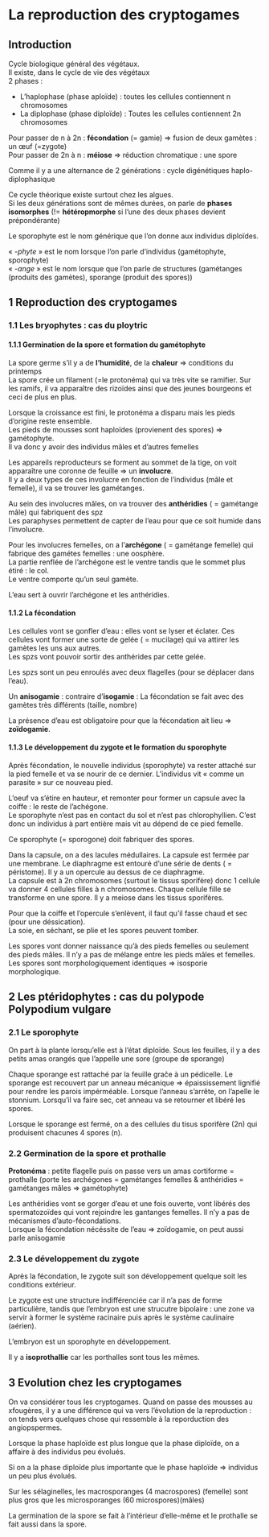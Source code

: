 # La reproduction des cryptogames

## Introduction

Cycle biologique général des végétaux.  
Il existe, dans le cycle de vie des végétaux  
2 phases :  

- L’haplophase (phase aploïde) : toutes les cellules contiennent n chromosomes  
- La diplophase (phase diploïde) : Toutes les cellules contiennent 2n chromosomes  

Pour passer de n à 2n : **fécondation** (= gamie) => fusion de deux gamètes : un œuf (=zygote)  
Pour passer de 2n à n : **méiose** => réduction chromatique : une spore  

Comme il y a une alternance de 2 générations : cycle digénétiques haplo-diplophasique  

Ce cycle théorique existe surtout chez les algues.  
Si les deux générations sont de mêmes durées, on parle de **phases isomorphes** (!= **hétéropmorphe** si l’une des deux phases devient prépondérante)  

Le sporophyte est le nom générique que l’on donne aux individus diploïdes.

« *-phyte* » est le nom lorsque l’on parle d’individus (gamétophyte, sporophyte)   
« *-ange* » est le nom lorsque que l’on parle de structures (gamétanges (produits des gamètes), sporange (produit des spores))  

## 1 Reproduction des cryptogames

### 1.1 Les bryophytes : cas du ploytric

#### 1.1.1 Germination de la spore et formation du gamétophyte

La spore germe s’il y a de **l’humidité**, de la **chaleur** => conditions du printemps  
La spore crée un filament (=le protonéma) qui va très vite se ramifier. Sur les ramifs, il va apparaître des rizoïdes ainsi que des jeunes bourgeons et ceci de plus en plus.  

Lorsque la croissance est fini, le protonéma a disparu mais les pieds d’origine reste ensemble.  
Les pieds de mousses sont haploïdes (provienent des spores) => gamétophyte.  
Il va donc y avoir des individus mâles et d’autres femelles  

Les appareils reproducteurs se forment au sommet de la tige, on voit apparaître une coronne de feuille => un **involucre**.  
Il y a deux types de ces involucre en fonction de l’individus (mâle et femelle), il va se trouver les gamétanges.  

Au sein des involucres mâles, on va trouver des **anthéridies** ( = gamétange mâle) qui fabriquent des spz  
Les paraphyses permettent de capter de l’eau pour que ce soit humide dans l’involucre.  

Pour les involucres femelles, on a l’**archégone** ( = gamétange femelle) qui fabrique des gamétes femelles : une oosphère.  
La partie renflée de l’archégone est le ventre tandis que le sommet plus étiré : le col.  
Le ventre comporte qu’un seul gamète.  

L’eau sert à ouvrir l’archégone et les anthéridies.  

#### 1.1.2 La fécondation

Les cellules vont se gonfler d’eau : elles vont se lyser et éclater. Ces cellules vont former une sorte de gelée ( = mucilage) qui va attirer les gamètes les uns aux autres.  
Les spzs vont pouvoir sortir des anthérides par cette gelée.  

Les spzs sont un peu enroulés avec deux flagelles (pour se déplacer dans l’eau).  

Un **anisogamie** : contraire d’**isogamie** : La fécondation se fait avec des gamètes très différents (taille, nombre)  

La présence d’eau est obligatoire pour que la fécondation ait lieu => **zoïdogamie**.  

#### 1.1.3 Le développement du zygote et le formation du sporophyte

Après fécondation, le nouvelle individus (sporophyte) va rester attaché sur la pied femelle et va se nourir de ce dernier. L’individus vit « comme un parasite » sur ce nouveau pied.  

L’oeuf va s’étire en hauteur, et remonter pour former un capsule avec la coiffe : le reste de l’achégone.  
Le sporophyte n’est pas en contact du sol et n’est pas chlorophyllien. C’est donc un individus à part entière mais vit au dépend de ce pied femelle.  

Ce sporophyte (= sporogone) doit fabriquer des spores.  

Dans la capsule, on a des lacules médullaires. La capsule est fermée par une membrane. Le diaphragme est entouré d’une série de dents ( = péristome). Il y a un opercule au dessus de ce diaphragme.  
La capsule est à 2n chromosomes (surtout le tissus sporifère) donc 1 cellule va donner 4 cellules filles à n chromosomes. Chaque cellule fille se transforme en une spore. Il y a meiose dans les tissus sporifères.  

Pour que la coiffe et l’opercule s’enlèvent, il faut qu’il fasse chaud et sec (pour une déssication).  
La soie, en séchant, se plie et les spores peuvent tomber.  

Les spores vont donner naissance qu’à des pieds femelles ou seulement des pieds mâles. Il n’y a pas de mélange entre les pieds mâles et femelles. Les spores sont morphologiquement identiques => isosporie morphologique.  

## 2 Les ptéridophytes : cas du polypode Polypodium vulgare

### 2.1 Le sporophyte

On part à la plante lorsqu’elle est à l’état diploïde. Sous les feuilles, il y a des petits amas orangés que l’appelle une sore (groupe de sporange)  

Chaque sporange est rattaché par la feuille graĉe à un pédicelle. Le sporange est recouvert par un anneau mécanique => épaississement lignifié pour rendre les parois impérméable. Lorsque l’anneau s’arrête, on l’apelle le stonnium. Lorsqu’il va faire sec, cet anneau va se retourner et libéré les spores.  

Lorsque le sporange est fermé, on a des cellules du tisus sporifère (2n) qui produisent chacunes 4 spores (n).  

### 2.2 Germination de la spore et prothalle

**Protonéma** : petite flagelle puis on passe vers un amas cortiforme = prothalle (porte les archégones = gamétanges femelles & anthéridies = gamétanges mâles => gamétophyte)  

Les anthéridies vont se gorger d’eau et une fois ouverte, vont libérés des spermatozoïdes qui vont rejoindre les gantanges femelles. Il n’y a pas de mécanismes d’auto-fécondations.  
Lorsque la fécondation nécéssite de l’eau => zoïdogamie, on peut aussi parle anisogamie  

### 2.3 Le développement du zygote

Après la fécondation, le zygote suit son développement quelque soit les conditions extérieur.  

Le zygote est une structure indifférenciée car il n’a pas de forme particulière, tandis que l’embryon est une strucutre bipolaire : une zone va servir à former le système racinaire puis après le système caulinaire (aérien).  

L’embryon est un sporophyte en développement.  

Il y a **isoprothallie** car les porthalles sont tous les mêmes.  

## 3 Evolution chez les cryptogames  

On va considérer tous les cryptogames. Quand on passe des mousses au xfougères, il y a une différence qui va vers l’évolution de la reproduction : on tends vers quelques chose qui ressemble à la reporduction des angiopspermes.  

Lorsque la phase haploïde est plus longue que la phase diploïde, on a affaire à des individus peu évolués.  

Si on a la phase diploïde plus importante que le phase haploïde => individus un peu plus évolués.  

Sur les sélaginelles, les macrosporanges (4 macrospores) (femelle) sont plus gros que les microsporanges (60 microspores)(mâles)  

La germination de la spore se fait à l’intérieur d’elle-même et le prothalle se fait aussi dans la spore.  
